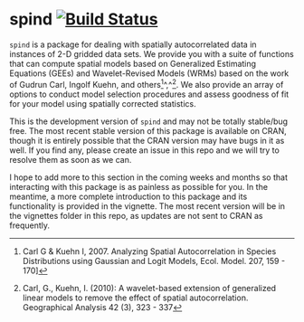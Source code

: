 # spind [![Build Status](https://travis-ci.org/levisc8/spind.svg?branch=master)](https://travis-ci.org/levisc8/spind)

`spind` is a package for dealing with spatially autocorrelated data in instances of 2-D gridded data sets. We provide you with a suite of functions that can compute spatial models based on Generalized Estimating Equations (GEEs) and Wavelet-Revised Models (WRMs) based on the work of Gudrun Carl, Ingolf Kuehn, and others[^1]^,^[^2]. We also provide an array of options to conduct model selection procedures and assess goodness of fit for your model using spatially corrected statistics.  

This is the development version of `spind` and may not be totally stable/bug free. The most recent stable version of this package is available on CRAN, though it is entirely possible that the CRAN version may have bugs in it as well. If you find any, please create an issue in this repo and we will try to resolve them as soon as we can. 

I hope to add more to this section in the coming weeks and months so that interacting with this package is as painless as possible for you. In the meantime, a more complete introduction to this package and its functionality is provided in the vignette. The most recent version will be in the vignettes folder in this repo, as updates are not sent to CRAN as frequently. 


[^1]: Carl G & Kuehn I, 2007. Analyzing Spatial Autocorrelation in Species Distributions using Gaussian and Logit Models, Ecol. Model. 207, 159 - 170]

[^2]: Carl, G., Kuehn, I. (2010): A wavelet-based extension of generalized linear models to remove the effect of spatial autocorrelation. Geographical Analysis 42 (3), 323 - 337
